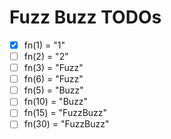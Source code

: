 # Fuzz Buzz TODOs

- [x] fn(1) = "1"
- [ ] fn(2) = "2"
- [ ] fn(3) = "Fuzz"
- [ ] fn(6) = "Fuzz"
- [ ] fn(5) = "Buzz"
- [ ] fn(10) = "Buzz"
- [ ] fn(15) = "FuzzBuzz"
- [ ] fn(30) = "FuzzBuzz"
